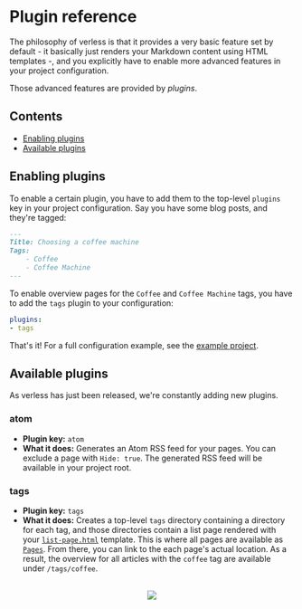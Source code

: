 # Plugin reference

The philosophy of verless is that it provides a very basic feature set by default - it basically just renders your
Markdown content using HTML templates -, and you explicitly have to enable more advanced features in your project
configuration.

Those advanced features are provided by _plugins_.

## Contents

* [Enabling plugins](#enabling-plugins)
* [Available plugins](#available-plugins)

## Enabling plugins

To enable a certain plugin, you have to add them to the top-level `plugins` key in your project configuration. Say you
have some blog posts, and they're tagged:

```markdown
---
Title: Choosing a coffee machine
Tags:
    - Coffee
    - Coffee Machine
---
```

To enable overview pages for the `Coffee` and `Coffee Machine` tags, you have to add the `tags` plugin to your
configuration:

```yaml
plugins:
- tags
```

That's it! For a full configuration example, see the [example project](../example/verless.yml).

## Available plugins

As verless has just been released, we're constantly adding new plugins.

### atom

* **Plugin key:** `atom`
* **What it does:** Generates an Atom RSS feed for your pages. You can exclude a page with `Hide: true`. The generated
RSS feed will be available in your project root.

### tags

* **Plugin key:** `tags`
* **What it does:** Creates a top-level `tags` directory containing a directory for each tag, and those directories
contain a list page rendered with your [`list-page.html`](template-reference.md#required-templates) template. This is
where all pages are available as [`Pages`](template-reference.md#pages). From there, you can link to the each page's
actual location. As a result, the overview for all articles with the `coffee` tag are available under `/tags/coffee`.

<p align="center">
<br>
<a href="https://github.com/verless/verless"><img src="https://verless.dominikbraun.io/assets/img/icon-light.png"></a>
</p>
